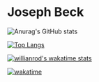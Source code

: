 # Joseph Beck

![Anurag's GitHub stats](https://github-readme-stats.vercel.app/api?username=joseph-beck&show_icons=true&theme=gruvbox&card_width=500)

[![Top Langs](https://github-readme-stats.vercel.app/api/top-langs/?username=joseph-beck&theme=gruvbox&layout=compact&langs_count=10&card_width=500)](https://github.com/anuraghazra/github-readme-stats)

[![willianrod's wakatime stats](https://github-readme-stats.vercel.app/api/wakatime?username=josephbeck&theme=gruvbox)](https://github.com/anuraghazra/github-readme-stats)

[![wakatime](https://wakatime.com/badge/user/dec28cc6-f3de-448d-8de6-c4d95a3140ac.svg)](https://wakatime.com/@josephbeck)
